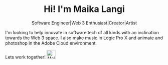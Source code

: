 <h1 align="center">Hi! I'm Maika Langi</h1>
<p align='center'>Software Engineer|Web 3 Enthusiast|Creator|Artist</p>
I'm looking to help innovate in software tech of all kinds with an inclination towards the Web 3 space. I also make music in Logic Pro X and animate and photoshop in the Adobe Cloud environment.

Lets work together! <a href='https://www.linkedin.com/in/maika-langi-7ab038222/'><img alt="Maika Langi LinkedIn" width="28px" src="https://cdn-icons-png.flaticon.com/512/174/174857.png" /></a>

